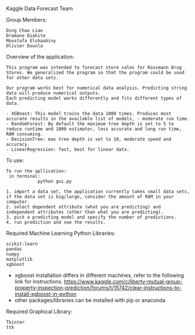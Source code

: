 Kaggle Data Forecast Team

Group Members:

	Ding Chao Liao
	Dramane Diakite
  	Moustafa Elshaabiny
  	Olivier Dounla

Overview of the application:

	This program was intended to forecast store sales for Rossmann Drug Stores. We generalized the program so that the program could be used for other data sets.

	Our program works best for numerical data analysis. Predicting string data will produce numerical outputs.
	Each predicting model works differently and fits different types of data.

	- XGBoost: This model trains the data 1000 times. Produces most accurate results in the available list of models, - moderate run time.
	- RandomForest: By default the maximum tree depth is set to 5 to reduce runtime and 1000 estimator, less accurate and long run time, RAM consuming.
	- DecisionTree: max tree depth is set to 10, moderate speed and accuracy.
	- LinearRegression: fast, best for linear data.


To use:

	To run the apllication:
	 in terminal:
	 			python gui.py

	1. import a data set, the application currently takes small data sets, if the data set is big/large, consider the amount of RAM in your computer.
	2. select dependent attribute (what you are predicting) and independent attributes (other than what you are predicting).
	3. pick a predicting model and specify the number of predictions.
	4. run prediction and see the results.


Required Machine Learning Python Libraries:

	scikit-learn
	pandas
	numpy
	matplotlib
	xgboost

 * xgboost installation differs in different machines, refer to the following link for instructions. https://www.kaggle.com/c/liberty-mutual-group-property-inspection-prediction/forums/t/15742/clear-instructions-to-install-xgboost-in-python
 * other packages/libraries can be installed with pip or anaconda

Required Graphical Library:

	Tkinter
	ttk
